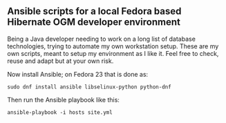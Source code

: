 ## Ansible scripts for a local Fedora based Hibernate OGM developer environment

Being a Java developer needing to work on a long list of database technologies,
trying to automate my own workstation setup.
These are my own scripts, meant to setup my environment as I like it.
Feel free to check, reuse and adapt but at your own risk.

Now install Ansible; on Fedora 23 that is done as:

	sudo dnf install ansible libselinux-python python-dnf

Then run the Ansible playbook like this:

	ansible-playbook -i hosts site.yml


